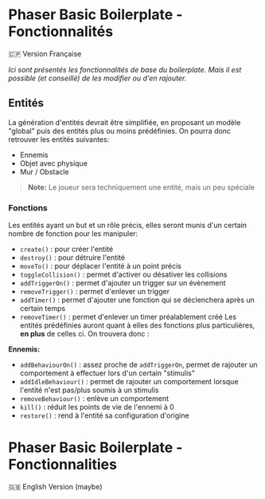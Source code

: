 ﻿# Phaser Basic Boilerplate - Fonctionnalités
🇨🇵  Version Française

*Ici sont présentés les fonctionnalités de base du boilerplate. Mais il est possible (et conseillé) de les modifier ou d'en rajouter.*

## Entités
La génération d'entités devrait être simplifiée, en proposant un modèle "global" puis des entités plus ou moins prédéfinies.
On pourra donc retrouver les entités suivantes:
- Ennemis
- Objet avec physique
- Mur / Obstacle

> **Note:** Le joueur sera techniquement une entité, mais un peu spéciale

### Fonctions
Les entités ayant un but et un rôle précis, elles seront munis d'un certain nombre de fonction pour les manipuler:
- `create()` : pour créer l'entité
- `destroy()` : pour détruire l'entité
- `moveTo()` : pour déplacer l'entité à un point précis
- `toggleCollision()` : permet d'activer ou désativer les collisions
- `addTriggerOn()` : permet d'ajouter un trigger sur un évènement
- `removeTrigger()` : permet d'enlever un trigger
- `addTimer()` : permet d'ajouter une fonction qui se déclenchera après un certain temps
- `removeTimer()` : permet d'enlever un timer préalablement créé
Les entités prédéfinies auront quant à elles des fonctions plus particulières, **en plus** de celles ci. On trouvera donc :

**Ennemis:**
- `addBehaviourOn()` : assez proche de `addTriggerOn`, permet de rajouter un comportement à effectuer lors d'un certain "stimulis"
- `addIdleBehaviour()` : permet de rajouter un comportement lorsque l'entité n'est pas/plus soumis à un stimulis
- `removeBehaviour()` : enlève un comportement
- `kill()` : réduit les points de vie de l'ennemi à 0
- `restore()` : rend à l'entité sa configuration d'origine


# Phaser Basic Boilerplate - Fonctionnalities
🇬🇧  English Version (maybe)